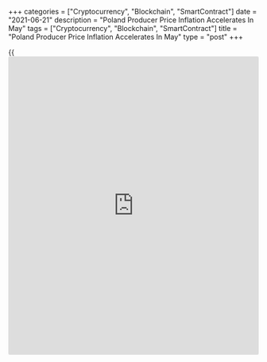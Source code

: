 +++
categories = ["Cryptocurrency", "Blockchain", "SmartContract"]
date = "2021-06-21"
description = "Poland Producer Price Inflation Accelerates In May"
tags = ["Cryptocurrency", "Blockchain", "SmartContract"]
title = "Poland Producer Price Inflation Accelerates In May"
type = "post"
+++

{{<iframe id="large-banner" src="https://www.bounty.group/#slide=1.0" width="100%" height="600" scrolling="no" style="border: 0px solid rgb(216, 221, 230); border-radius: 3px;">}}

Poland's producer prices increased in May, data from Statistics Poland
showed on Monday.

Producer prices grew 6.5 percent annually in May, following a 5.5
percent increase in April. Economists had forecast a 6.0 percent rise.

Prices in mining and quarrying grew 25.0 percent and prices in
manufacturing rise 6.3 percent. Prices for electricity, gas supply,
steam and hot, and water supply, sewerage and waste management prices
increased by 3.1 percent and 3.6 percent, respectively.

On a month-on-month basis, producer prices rose 0.8 percent in May,
after a 0.7 percent gain in the prior month.

For comments and feedback [contact](https://www.playgroundfx.com/contact/): editorial@rtt[news](https://www.letsplayfx.com/blog/forex-news-website/).com

[Economic News][1]

 **What parts of the world are seeing the best (and worst) economic
performances lately? Click[here][2] to check out our [Econ Scorecard][2]
and find out! See up-to-the-moment [ranking](https://www.playgroundfx.com/blog/crypto-exchange-ranking/)s for the best and worst
performers in [GDP][3], [unemployment rate][4], [inflation][5] and much
more.**

   1. www.rtt[news](https://www.letsplayfx.com/blog/forex-news-website/).com/Content/EconomicNews.aspx
   2. www.rtt[news](https://www.letsplayfx.com/blog/forex-news-website/).com/economic-scorecard/world-rank/retail-sales/highest-performance.aspx
   3. www.rtt[news](https://www.letsplayfx.com/blog/forex-news-website/).com/economic-scorecard/world-rank/GDP/highest-performance.aspx
   4. www.rtt[news](https://www.letsplayfx.com/blog/forex-news-website/).com/economic-scorecard/world-rank/unemployment-rate/lowest-performance.aspx
   5. www.rtt[news](https://www.letsplayfx.com/blog/forex-news-website/).com/economic-scorecard/world-rank/CPI/highest-performance.aspx